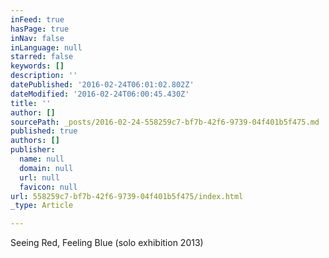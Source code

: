 ```yaml
---
inFeed: true
hasPage: true
inNav: false
inLanguage: null
starred: false
keywords: []
description: ''
datePublished: '2016-02-24T06:01:02.802Z'
dateModified: '2016-02-24T06:00:45.430Z'
title: ''
author: []
sourcePath: _posts/2016-02-24-558259c7-bf7b-42f6-9739-04f401b5f475.md
published: true
authors: []
publisher:
  name: null
  domain: null
  url: null
  favicon: null
url: 558259c7-bf7b-42f6-9739-04f401b5f475/index.html
_type: Article

---
```

Seeing Red, Feeling Blue (solo exhibition 2013)